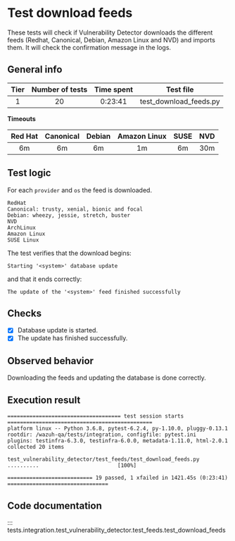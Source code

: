 # Test download feeds

These tests will check if Vulnerability Detector downloads the different feeds (Redhat, Canonical, Debian, Amazon Linux and NVD) and
imports them. It will check the confirmation message in the logs.

## General info

|Tier | Number of tests | Time spent| Test file |
|:--:|:--:|:--:|:--:|
| 1 | 20 | 0:23:41 | test_download_feeds.py |

**Timeouts**

|Red Hat | Canonical | Debian | Amazon Linux | SUSE | NVD |
|:--:|:--:|:--:|:--:|:--:|:--:|
| 6m | 6m | 6m | 1m | 6m | 30m |

## Test logic

For each `provider` and `os` the feed is downloaded.

```
RedHat
Canonical: trusty, xenial, bionic and focal
Debian: wheezy, jessie, stretch, buster
NVD
ArchLinux
Amazon Linux
SUSE Linux
```

The test verifies that the download begins:

```
Starting '<system>' database update
```

and that it ends correctly:

```
The update of the '<system>' feed finished successfully
```

## Checks

- [x] Database update is started.
- [x] The update has finished successfully.

## Observed behavior

Downloading the feeds and updating the database is done correctly.

## Execution result

```
==================================== test session starts ==============================================
platform linux -- Python 3.6.8, pytest-6.2.4, py-1.10.0, pluggy-0.13.1
rootdir: /wazuh-qa/tests/integration, configfile: pytest.ini
plugins: testinfra-6.3.0, testinfra-6.0.0, metadata-1.11.0, html-2.0.1
collected 20 items

test_vulnerability_detector/test_feeds/test_download_feeds.py ..........                         [100%]

=========================== 19 passed, 1 xfailed in 1421.45s (0:23:41) ================================
```

## Code documentation   

::: tests.integration.test_vulnerability_detector.test_feeds.test_download_feeds